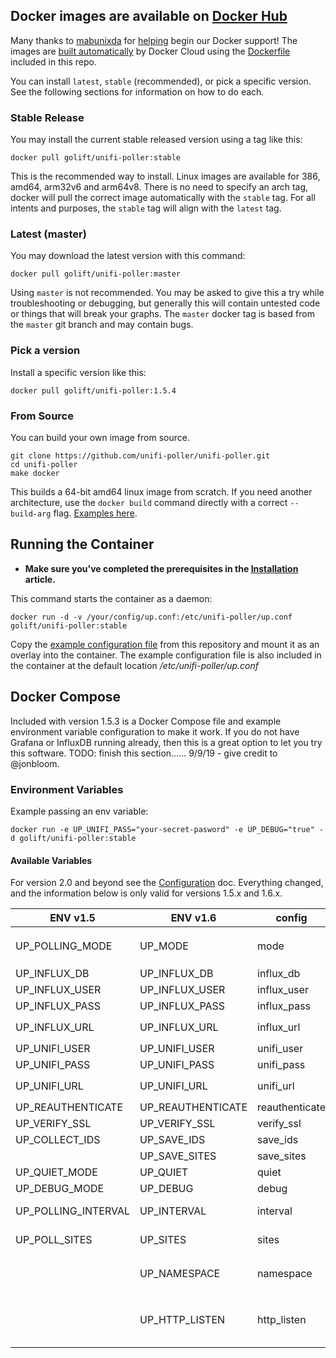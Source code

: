 ## Docker images are available on [Docker Hub](https://hub.docker.com/r/golift/unifi-poller/tags)

Many thanks to [mabunixda](https://github.com/mabunixda) for
[helping](https://github.com/unifi-poller/unifi-poller/pull/38) begin our Docker support!
The images are [built automatically](https://cloud.docker.com/repository/docker/golift/unifi-poller/builds)
by Docker Cloud using the
[Dockerfile](https://github.com/unifi-poller/unifi-poller/blob/master/init/docker/Dockerfile)
included in this repo.

You can install `latest`, `stable` (recommended), or pick a specific version.
See the following sections for information on how to do each.

### Stable Release

You may install the current stable released version using a tag like this:

```shell
docker pull golift/unifi-poller:stable
```

This is the recommended way to install. Linux images are available for 386, amd64, arm32v6 and arm64v8.
There is no need to specify an arch tag, docker will pull the correct image automatically with the `stable` tag.
For all intents and purposes, the `stable` tag will align with the `latest` tag.

### Latest (master)

You may download the latest version with this command:

```shell
docker pull golift/unifi-poller:master
```

Using `master` is not recommended. You may be asked to give this a try while troubleshooting
or debugging, but generally this will contain untested code or things that will break your graphs.
The `master` docker tag is based from the `master` git branch and may contain bugs.

### Pick a version

Install a specific version like this:

```shell
docker pull golift/unifi-poller:1.5.4
```

### From Source

You can build your own image from source.

```shell
git clone https://github.com/unifi-poller/unifi-poller.git
cd unifi-poller
make docker
```

This builds a 64-bit amd64 linux image from scratch. If you need another architecture,
use the `docker build` command directly with a correct `--build-arg` flag.
[Examples here](https://github.com/unifi-poller/unifi-poller/tree/master/init/docker/hooks).

## Running the Container

*   **Make sure you've completed the prerequisites in the [Installation](Installation) article.**

This command starts the container as a daemon:

```shell
docker run -d -v /your/config/up.conf:/etc/unifi-poller/up.conf golift/unifi-poller:stable
```

Copy the [example configuration file](https://github.com/unifi-poller/unifi-poller/blob/master/examples/up.conf.example)
from this repository and mount it as an overlay into the container.
The example configuration file is also included in the container at the default
location _/etc/unifi-poller/up.conf_

## Docker Compose

Included with version 1.5.3 is a Docker Compose file and example environment variable
configuration to make it work. If you do not have Grafana or InfluxDB running already,
then this is a great option to let you try this software. TODO: finish this section......
9/9/19 - give credit to @jonbloom.

### Environment Variables

Example passing an env variable:

```shell
docker run -e UP_UNIFI_PASS="your-secret-pasword" -e UP_DEBUG="true" -d golift/unifi-poller:stable
```

#### Available Variables

For version 2.0 and beyond see the [Configuration](Configuration) doc.
Everything changed, and the information below is only valid for versions 1.5.x and 1.6.x.

|ENV v1.5|ENV v1.6|config|note|
|---|---|---|---|
UP_POLLING_MODE|UP_MODE|mode|`"influx"` (default), `"influxlambda"` or `"prometheus"`
UP_INFLUX_DB|UP_INFLUX_DB| influx_db | default `"unifi"`
UP_INFLUX_USER|UP_INFLUX_USER| influx_user| default `"unifi"`
UP_INFLUX_PASS|UP_INFLUX_PASS| influx_pass | default `"unifi"`
UP_INFLUX_URL|UP_INFLUX_URL| influx_url | default `"http://127.0.0.1:8086"`
UP_UNIFI_USER|UP_UNIFI_USER| unifi_user | default "influx"
UP_UNIFI_PASS|UP_UNIFI_PASS| unifi_pass |
UP_UNIFI_URL|UP_UNIFI_URL| unifi_url | default `"https://127.0.0.1:8443"`
UP_REAUTHENTICATE|UP_REAUTHENTICATE| reauthenticate | default `"false"`
UP_VERIFY_SSL|UP_VERIFY_SSL|verify_ssl|default `"false"`
UP_COLLECT_IDS|UP_SAVE_IDS|save_ids| default `"false"`
||UP_SAVE_SITES|save_sites| default `"true"`
UP_QUIET_MODE|UP_QUIET|quiet| default `"false"`
UP_DEBUG_MODE|UP_DEBUG|debug| default `"false"`
UP_POLLING_INTERVAL|UP_INTERVAL|interval|Go duration. ie `"1m"` or `"90s"`, default `"30s"`
UP_POLL_SITES|UP_SITES|sites|separate sites with commas, default `"all"`
||UP_NAMESPACE|namespace|top level Prometheus namespace. Default `"unifipoller"`
||UP_HTTP_LISTEN|http_listen|Prometheus HTTP listen address, `ip:port`. You will likely want to publish this port on the host.
